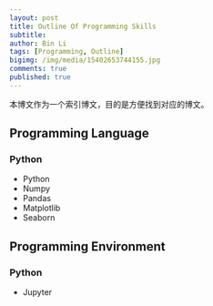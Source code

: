 ```yaml
---
layout: post
title: Outline Of Programming Skills
subtitle:
author: Bin Li
tags: [Programming, Outline]
bigimg: /img/media/15402653744155.jpg
comments: true
published: true
---
```


本博文作为一个索引博文，目的是方便找到对应的博文。

## Programming Language
### Python
* Python
* Numpy
* Pandas
* Matplotlib
* Seaborn

## Programming Environment
### Python
* Jupyter